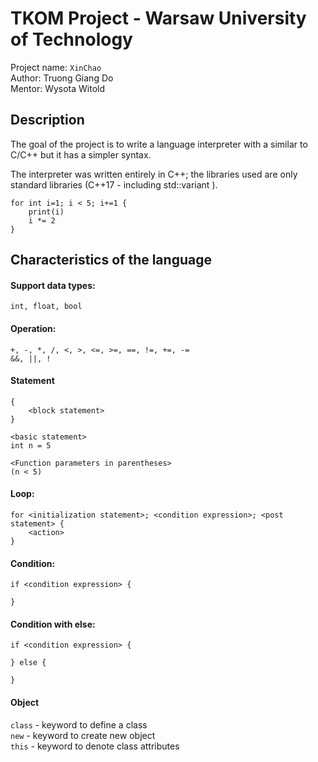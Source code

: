 # TKOM Project - Warsaw University of Technology

Project name: `XinChao` \
Author: Truong Giang Do \
Mentor: Wysota Witold

## Description

The goal of the project is to write a language interpreter with a similar to C/C++ but it has a simpler syntax.

The interpreter was written entirely in C++; the libraries used are only standard libraries (C++17 - including std::variant ).

```
for int i=1; i < 5; i+=1 {
    print(i)
    i *= 2
}
```

## Characteristics of the language

#### Support data types:
`int, float, bool`

#### Operation:
`+, -, *, /, <, >, <=, >=, ==, !=, +=, -=`\
`&&, ||, !`

#### Statement
```
{
    <block statement>
}
```

```
<basic statement>
int n = 5
```

```
<Function parameters in parentheses>
(n < 5)
```

#### Loop:
```
for <initialization statement>; <condition expression>; <post statement> {
    <action>
}
```
#### Condition:
```
if <condition expression> {

}
```
#### Condition with else:
```
if <condition expression> {

} else {

}
```
#### Object
`class` - keyword to define a class \
`new` - keyword to create new object \
`this` - keyword to denote class attributes